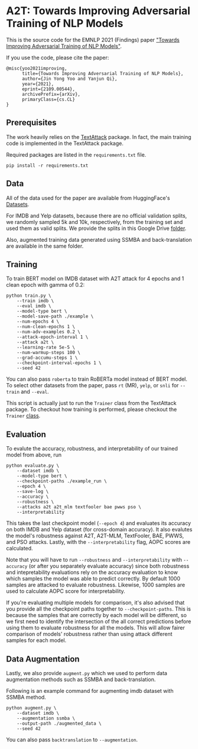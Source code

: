 # A2T: Towards Improving Adversarial Training of NLP Models

This is the source code for the EMNLP 2021 (Findings) paper ["Towards Improving Adversarial Training of NLP Models"](https://arxiv.org/abs/2109.00544).

If you use the code, please cite the paper:
```
@misc{yoo2021improving,
      title={Towards Improving Adversarial Training of NLP Models}, 
      author={Jin Yong Yoo and Yanjun Qi},
      year={2021},
      eprint={2109.00544},
      archivePrefix={arXiv},
      primaryClass={cs.CL}
}
```

## Prerequisites
The work heavily relies on the [TextAttack](https://github.com/QData/TextAttack) package. In fact, the main training code is implemented in the TextAttack package.

Required packages are listed in the `requirements.txt` file.
```
pip install -r requirements.txt
```

## Data
All of the data used for the paper are available from HuggingFace's [Datasets](https://huggingface.co/datasets).

For IMDB and Yelp datasets, because there are no official validation splits, we randomly sampled 5k and 10k, respectively, from the training set and used them as valid splits. We provide the splits in this Google Drive [folder](https://drive.google.com/drive/folders/1-vvSXUzl1PzMzdyZzAWq2dB--m7tEERK?usp=sharing).

Also, augmented training data generated using SSMBA and back-translation are available in the same folder.

## Training
To train BERT model on IMDB dataset with A2T attack for 4 epochs and 1 clean epoch with gamma of 0.2:
```
python train.py \
    --train imdb \
    --eval imdb \
    --model-type bert \
    --model-save-path ./example \
    --num-epochs 4 \
    --num-clean-epochs 1 \
    --num-adv-examples 0.2 \
    --attack-epoch-interval 1 \
    --attack a2t \
    --learning-rate 5e-5 \
    --num-warmup-steps 100 \
    --grad-accumu-steps 1 \
    --checkpoint-interval-epochs 1 \
    --seed 42
```

You can also pass `roberta` to train RoBERTa model instead of BERT model. To select other datasets from the paper, pass `rt` (MR), `yelp`, or `snli` for `--train` and `--eval`.

This script is actually just to run the `Trainer` class from the TextAttack package. To checkout how training is performed, please checkout the `Trainer` [class](https://github.com/QData/TextAttack/blob/master/textattack/trainer.py).

## Evaluation
To evalute the accuracy, robustness, and interpretability of our trained model from above, run
```
python evaluate.py \
    --dataset imdb \
    --model-type bert \
    --checkpoint-paths ./example_run \
    --epoch 4 \
    --save-log \
    --accuracy \
    --robustness \
    --attacks a2t a2t_mlm textfooler bae pwws pso \
    --interpretability 
```

This takes the last checkpoint model (`--epoch 4`) and evaluates its accuracy on both IMDB and Yelp dataset (for cross-domain accuracy). It also evalutes the model's robustness against A2T, A2T-MLM, TextFooler, BAE, PWWS, and PSO attacks. Lastly, with the `--interpretability` flag, AOPC scores are calculated. 

Note that you will have to run `--robustness` and `--interpretability` with `--accuracy` (or after you separately evaluate accuracy) since both robustness and intepretability evaluations rely on the accuracy evaluation to know which samples the model was able to predict correctly.
By default 1000 samples are attacked to evaluate robustness. Likewise, 1000 samples are used to calculate AOPC score for interpretability.

If you're evaluating multiple models for comparison, it's also advised that you provide all the checkpoint paths together to `--checkpoint-paths`. This is because the samples that are correctly by each model will be different, so we first need to identify the intersection of the all correct predictions before using them to evaluate robustness for all the models. This will allow fairer comparison of models' robustness rather than using attack different samples for each model.

## Data Augmentation
Lastly, we also provide `augment.py` which we used to perform data augmentation methods such as SSMBA and back-translation.

Following is an example command for augmenting imdb dataset with SSMBA method.
```
python augment.py \
    --dataset imdb \
    --augmentation ssmba \
    --output-path ./augmented_data \
    --seed 42 
```

You can also pass `backtranslation` to `--augmentation`.
